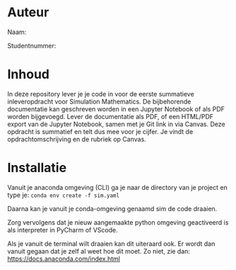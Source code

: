 # Auteur
Naam:

Studentnummer:

# Inhoud
In deze repository lever je je code in voor de eerste summatieve inleveropdracht voor Simulation Mathematics. De bijbehorende documentatie kan geschreven worden in een Jupyter Notebook of als PDF worden bijgevoegd. Lever de documentatie als PDF, of een HTML/PDF export van de Jupyter Notebook, samen met je Git link in via Canvas. Deze opdracht is summatief en telt dus mee voor je cijfer. Je vindt de opdrachtomschrijving en de rubriek op Canvas.

# Installatie 

Vanuit je anaconda omgeving (CLI) ga je naar de directory van je project en type je:
```conda env create -f sim.yaml```

Daarna kan je vanuit je conda-omgeving genaamd sim de code draaien.

Zorg vervolgens dat je nieuw aangemaakte python omgeving geactiveerd is als interpreter in PyCharm of VScode.
 
Als je vanuit de terminal wilt draaien kan dit uiteraard ook. Er wordt dan vanuit gegaan dat je zelf al weet hoe dit moet. 
Zo niet, zie dan: https://docs.anaconda.com/index.html

